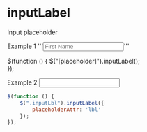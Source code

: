 inputLabel
==========

Input placeholder

Example 1
'''<input id="name" value="" placeholder="First Name" autocomplete="off"/>'''

$(function () {	
	$("[placeholder]").inputLabel();	
});

Example 2
<input id="name" value="" lbl="First Name" class="inputLbl" autocomplete="off"/>

```javascript
$(function () {
	$(".inputLbl").inputLabel({
		placeholderAttr: 'lbl'
	});
});
```